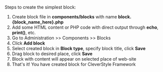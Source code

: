 Steps to create the simplest block:

1. Create block file in **components/blocks** with name **block.{block_name_here}.php**
2. Add some HTML content or PHP code with direct output through **echo**, **print()**, etc.
3. Go to Administration >> Components >> Blocks
4. Click **Add block**
5. Select created block in **Block type**, specify block title, click **Save**
6. Drag block to desired place, click **Save**
7. Block with content will appear on selected place of web-site
8. That's it! You have created block for CleverStyle Framework
